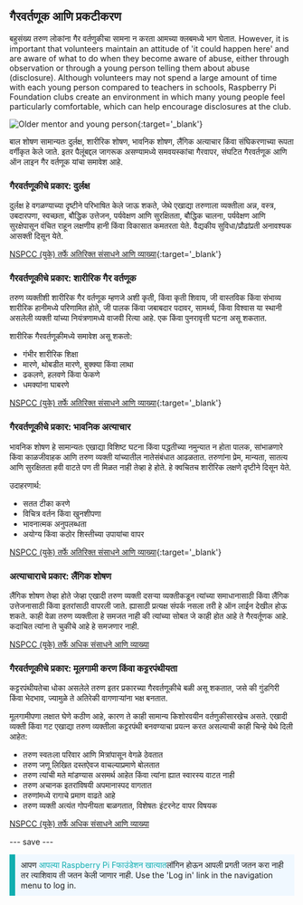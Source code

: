 ## गैरवर्तणूक आणि प्रकटीकरण

बहुसंख्य तरुण लोकांना गैर वर्तणुकीचा सामना न करता आमच्या क्लबमध्ये भाग घेतात. However, it is important that volunteers maintain an attitude of 'it could happen here' and are aware of what to do when they become aware of abuse, either through observation or through a young person telling them about abuse (disclosure). Although volunteers may not spend a large amount of time with each young person compared to teachers in schools, Raspberry Pi Foundation clubs create an environment in which many young people feel particularly comfortable, which can help encourage disclosures at the club.

![Older mentor and young person](images/Safeguarding-Image5-1200x800.png){:target='_blank'}

बाल शोषण सामान्यतः दुर्लक्ष, शारीरिक शोषण, भावनिक शोषण, लैंगिक अत्याचार किंवा संघिकरणाच्या रूपता वर्गीकृत केले जाते. इतर पैलूंबद्दल जागरूक असण्यामध्ये समवयस्कांचा गैरवापर, संघटित गैरवर्तणूक आणि ऑन लाइन गैर वर्तणूक यांचा समावेश आहे.

### गैरवर्तणूकीचे प्रकार: दुर्लक्ष

दुर्लक्ष हे वगळण्याच्या दृष्टीने परिभाषित केले जाऊ शकते, जेथे एखाद्या तरुणाला व्यक्तीला अन्न, वस्त्र, उबदारपणा, स्वच्छता, बौद्धिक उत्तेजन, पर्यवेक्षण आणि सुरक्षितता, बौद्धिक चालना, पर्यवेक्षण आणि सुरक्षेपासून वंचित राहून लक्षणीय हानी किंवा विकासात कमतरता येते. वैद्यकीय सुविधा/प्रौढांप्रती अनावश्यक आसक्ती दिसून येते.

[NSPCC (युके) तर्फे अतिरिक्त संसाधने आणि व्याख्या](https://www.nspcc.org.uk/what-is-child-abuse/types-of-abuse/neglect/){:target='_blank'}

### गैरवर्तणूकीचे प्रकार: शारीरिक गैर वर्तणूक

तरुण व्यक्तीशी शारीरिक गैर वर्तणूक म्हणजे अशी कृती, किंवा कृती शिवाय, जी वास्तविक किंवा संभाव्य शारीरिक हानीमध्ये परिणामित होते, जी पालक किंवा जबाबदार पदावर, सामर्थ्य, किंवा विश्वास या स्थानी असलेली व्यक्ती यांच्या नियंत्रणामध्ये वाजवी रित्या आहे. एक किंवा पुनरावृत्ती घटना असू शकतात.

शारीरिक गैरवर्तणूकीमध्ये समावेश असू शकतो:

* गंभीर शारीरिक शिक्षा
* मारणे, थोबडीत मारणे, बुक्क्या किंवा लाथा
* ढकलणे, हलवणे किंवा फेकणे
* धमक्यांना घाबरणे

[NSPCC (युके) तर्फे अतिरिक्त संसाधने आणि व्याख्या](https://www.nspcc.org.uk/what-is-child-abuse/types-of-abuse/physical-abuse/){:target='_blank'}

### गैरवर्तणूकीचे प्रकार: भावनिक अत्याचार

भावनिक शोषण हे सामान्यतः एखाद्या विशिष्ट घटना किंवा पद्धतीच्या नमुन्यात न होता पालक, सांभाळणारे किंवा काळजीवाहक आणि तरुण व्यक्ती यांच्यातील नातेसंबंधात आढळतात. तरुणांना प्रेम, मान्यता, सातत्य आणि सुरक्षितता हवी वाटते पण ती मिळत नाही तेव्हा हे होते. हे क्वचितच शारीरिक लक्षणे दृष्टीने दिसून येते.

उदाहरणार्थ:

* सतत टीका करणे
* विचित्र वर्तन किंवा खुनशीपणा
* भावनात्मक अनुपलब्धता
* अयोग्य किंवा कठोर शिस्तीच्या उपायांचा वापर

[NSPCC (युके) तर्फे अतिरिक्त संसाधने आणि व्याख्या](https://www.nspcc.org.uk/what-is-child-abuse/types-of-abuse/emotional-abuse/){:target='_blank'}

### अत्याचाराचे प्रकार: लैंगिक शोषण

लैंगिक शोषण तेव्हा होते जेव्हा एखादी तरुण व्यक्ती दसर्‍या व्यक्तीकडून त्यांच्या समाधानासाठी किंवा लैंगिक उत्तेजनासाठी किंवा इतरांसाठी वापरली जाते. ह्यासाठी प्रत्यक्ष संपर्क नसला तरी हे ऑन लाईन देखील होऊ शकते. काही वेळा तरुण व्यक्तीला हे समजत नाही की त्यांच्या सोबत जे काही होत आहे ते गैरवर्तूणक आहे. कदाचित त्यांना ते चुकीचे आहे हे समजणार नाही.

[NSPCC (यूके) तर्फे अधिक संसाधने आणि व्याख्या](https://www.nspcc.org.uk/what-is-child-abuse/types-of-abuse/child-sexual-abuse/)

### गैरवर्तणूकीचे प्रकार: मूलगामी करण किंवा कट्टरपंथीयता

कट्टरपंथीयतेचा धोका असलेले तरुण इतर प्रकारच्या गैरवर्तणूकीचे बळी असू शकतात, जसे की गुंडगिरी किंवा भेदभाव, ज्यामुळे ते अतिरेकी वागणाऱ्यांना भक्ष बनतात.

मूलगामीपणा लक्षात घेणे कठीण आहे, कारण ते काही सामान्य किशोरवयीन वर्तणुकीसारखेच असते. एखादी व्यक्ती किंवा गट एखाद्या तरुण व्यक्तीला कट्टरपंथी बनवण्याचा प्रयत्न करत असल्याची काही चिन्हे येथे दिली आहेत:

- तरुण स्वतःला परिवार आणि मित्रांपासून वेगळे ठेवतात
- तरुण जणू लिखित दस्तऐवज वाचल्याप्रमाणे बोलतात
- तरुण त्यांची मते मांडण्यास असमर्थ आहेत किंवा त्यांना ह्यात स्वारस्य वाटत नाही
- तरुण अचानक इतरांविषयी अपमानास्पद वागतात
- तरुणांमध्ये रागाचे प्रमाण वाढते आहे
- तरुण व्यक्ती अत्यंत गोपनीयता बाळगतात, विशेषतः इंटरनेट वापर विषयक

[NSPCC (यूके) तर्फे अधिक संसाधने आणि व्याख्या](https://www.nspcc.org.uk/keeping-children-safe/reporting-abuse/dedicated-helplines/protecting-children-from-radicalisation/)

--- save ---

<p style="border-left: solid; border-width:10px; border-color: #0faeb0; background-color: aliceblue; padding: 10px;">
आपण <span style="color: #0faeb0">आपल्या Raspberry Pi Fफाउंडेशन खात्यात</span>लॉगिन होऊन आपली प्रगती जतन करा नाही तर त्याशिवाय ती जतन केली जाणार नाही. Use the 'Log in' link in the navigation menu to log in.
</p>
